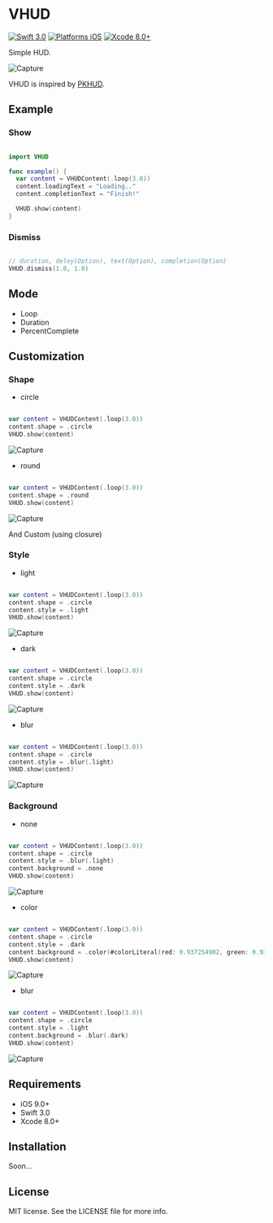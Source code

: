 # VHUD

[![Swift 3.0](https://img.shields.io/badge/Swift-3.0-orange.svg?style=flat)](https://developer.apple.com/swift/)
[![Platforms iOS](https://img.shields.io/badge/Platforms-iOS-lightgray.svg?style=flat)](https://developer.apple.com/swift/)
[![Xcode 8.0+](https://img.shields.io/badge/Xcode-8.0+-blue.svg?style=flat)](https://developer.apple.com/swift/)

Simple HUD.

![Capture](Images/capture.jpg)

VHUD is inspired by [PKHUD](https://github.com/pkluz/PKHUD).

## Example

### Show

```swift

import VHUD

func example() {
  var content = VHUDContent(.loop(3.0))
  content.loadingText = "Loading.."
  content.completionText = "Finish!"

  VHUD.show(content)
}

```

### Dismiss

```swift

// duration, deley(Option), text(Option), completion(Option)
VHUD.dismiss(1.0, 1.0)

```

## Mode

- Loop
- Duration
- PercentComplete

## Customization

### Shape

- circle

```swift

var content = VHUDContent(.loop(3.0))
content.shape = .circle
VHUD.show(content)

```

![Capture](Images/circle.jpg)

- round

```swift

var content = VHUDContent(.loop(3.0))
content.shape = .round
VHUD.show(content)

```

![Capture](Images/round.jpg)

And Custom (using closure)

### Style

- light

```swift

var content = VHUDContent(.loop(3.0))
content.shape = .circle
content.style = .light
VHUD.show(content)

```

![Capture](Images/light.jpg)

- dark

```swift

var content = VHUDContent(.loop(3.0))
content.shape = .circle
content.style = .dark
VHUD.show(content)

```

![Capture](Images/dark.jpg)

- blur

```swift

var content = VHUDContent(.loop(3.0))
content.shape = .circle
content.style = .blur(.light)
VHUD.show(content)

```

![Capture](Images/blur.jpg)

### Background

- none

```swift

var content = VHUDContent(.loop(3.0))
content.shape = .circle
content.style = .blur(.light)
content.background = .none
VHUD.show(content)

```

![Capture](Images/bg_none.jpg)

- color

```swift

var content = VHUDContent(.loop(3.0))
content.shape = .circle
content.style = .dark
content.background = .color(#colorLiteral(red: 0.937254902, green: 0.937254902, blue: 0.9568627451, alpha: 0.7))
VHUD.show(content)

```

![Capture](Images/bg_color.jpg)

- blur

```swift

var content = VHUDContent(.loop(3.0))
content.shape = .circle
content.style = .light
content.background = .blur(.dark)
VHUD.show(content)

```

![Capture](Images/bg_blur.jpg)

## Requirements

* iOS 9.0+
* Swift 3.0
* Xcode 8.0+

## Installation

Soon...

## License

MIT license. See the LICENSE file for more info.
